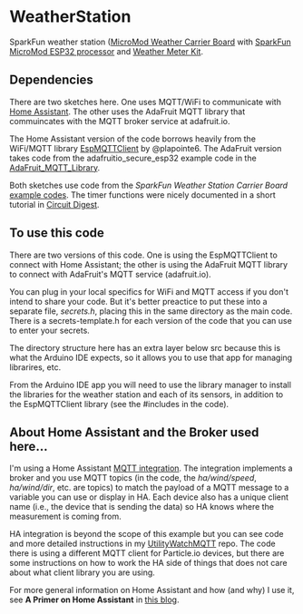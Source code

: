 # WeatherStation

SparkFun weather station
([MicroMod Weather Carrier Board](https://www.sparkfun.com/products/16794)
with 
[SparkFun MicroMod ESP32 processor](https://www.sparkfun.com/products/16781)
and 
[Weather Meter Kit](https://www.sparkfun.com/products/15901).

## Dependencies

There are two sketches here. One uses MQTT/WiFi to communicate with 
[Home Assistant](https://www.home-assistant.io/). The other uses the
AdaFruit MQTT library that commuincates with the MQTT broker
service at adafruit.io.

The Home Assistant version of the code borrows heavily from the
WiFi/MQTT library
[EspMQTTClient](https://github.com/plapointe6/EspMQTTClient)
by @plapointe6.
The AdaFruit version takes code from the adafruitio_secure_esp32
example code in the
[AdaFruit_MQTT_Library](https://github.com/adafruit/Adafruit_MQTT_Library).

Both sketches use code from the *SparkFun Weather Station Carrier Board* 
[example codes](https://github.com/sparkfun/MicroMod_Weather_Carrier_Board/). 
The timer functions were nicely documented in a short tutorial in
[Circuit Digest](https://circuitdigest.com/microcontroller-projects/esp32-timers-and-timer-interrupts).

## To use this code

There are two versions of this code. One is using the EspMQTTClient to 
connect with Home Assistant; the other is using the AdaFruit MQTT 
library to connect with AdaFruit's MQTT service (adafruit.io).

You can plug in your local specifics for WiFi and MQTT access if you
don't intend to share your code.  But it's better preactice to put
these into a separate file, *secrets.h*, placing this in the same
directory as the main code. There is a secrets-template.h for
each version of the code that you can use to enter your secrets.

The directory structure here has an extra layer below src because this is
what the Arduino IDE expects, so it allows you to use that app for managing
librarires, etc. 

From the Arduino IDE app you will need to use the library manager to
install the libraries for the weather station and each of its sensors,
in addition to the EspMQTTClient library (see the #includes in the code).

## About Home Assistant and the Broker used here...
I'm using a Home Assistant
[MQTT integration](https://www.home-assistant.io/integrations/mqtt/). 
The integration implements a broker and
you use MQTT topics (in the code, the *ha/wind/speed*, *ha/wind/dir*, etc. 
are topics) to match the payload of a MQTT message to a variable you can use 
or display in HA.  Each device also has a unique client name (i.e., the device
that is sending the data) so HA knows 
where the measurement is coming from.

HA integration is beyond the scope of this example but
you can see code and more detailed instructions in my 
[UtilityWatchMQTT](https://github.com/cecat/UtilityWatchMQTT) repo.
The code there is using a different MQTT client for Particle.io devices,
but there are some instructions on how to work the HA side of things that
does not care about what client library you are using.

For more general information on Home Assistant and how (and why)
I use it, see 
**A Primer on Home Assistant** in
[this blog](https://blog.deepblueberry.com/).

